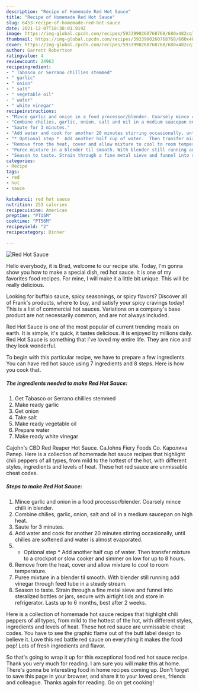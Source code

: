 ```yaml
---
description: "Recipe of Homemade Red Hot Sauce"
title: "Recipe of Homemade Red Hot Sauce"
slug: 6453-recipe-of-homemade-red-hot-sauce
date: 2021-12-07T10:38:01.919Z
image: https://img-global.cpcdn.com/recipes/5933990260768768/680x482cq70/red-hot-sauce-recipe-main-photo.jpg
thumbnail: https://img-global.cpcdn.com/recipes/5933990260768768/680x482cq70/red-hot-sauce-recipe-main-photo.jpg
cover: https://img-global.cpcdn.com/recipes/5933990260768768/680x482cq70/red-hot-sauce-recipe-main-photo.jpg
author: Garrett Robertson
ratingvalue: 4
reviewcount: 24963
recipeingredient:
- " Tabasco or Serrano chillies stemmed"
- " garlic"
- " onion"
- " salt"
- " vegetable oil"
- " water"
- " white vinegar"
recipeinstructions:
- "Mince garlic and onion in a food processor/blender. Coarsely mince chilli in blender."
- "Combine chilies, garlic, onion, salt and oil in a medium saucepan on high heat."
- "Saute for 3 minutes."
- "Add water and cook for another 20 minutes stirring occasionally, until chilies are softened and water is almost evaporated."
- "* Optional step *  Add another half cup of water.  Then transfer mixture to a crockpot or slow cooker and simmer on low for up to 8 hours."
- "Remove from the heat, cover and allow mixture to cool to room temperature."
- "Puree mixture in a blender til smooth. With blender still running add vinegar through feed tube in a steady stream."
- "Season to taste. Strain through a fine metal sieve and funnel into steralized bottles or jars, secure with airtight lids and store in refrigerator. Lasts up to 6 months,  best after 2 weeks."
categories:
- Recipe
tags:
- red
- hot
- sauce

katakunci: red hot sauce 
nutrition: 253 calories
recipecuisine: American
preptime: "PT15M"
cooktime: "PT56M"
recipeyield: "2"
recipecategory: Dinner

---
```



![Red Hot Sauce](https://img-global.cpcdn.com/recipes/5933990260768768/680x482cq70/red-hot-sauce-recipe-main-photo.jpg)

Hello everybody, it is Brad, welcome to our recipe site. Today, I'm gonna show you how to make a special dish, red hot sauce. It is one of my favorites food recipes. For mine, I will make it a little bit unique. This will be really delicious.

Looking for buffalo sauce, spicy seasonings, or spicy flavors? Discover all of Frank&#39;s products, where to buy, and satisfy your spicy cravings today! This is a list of commercial hot sauces. Variations on a company&#39;s base product are not necessarily common, and are not always included.

Red Hot Sauce is one of the most popular of current trending meals on earth. It is simple, it's quick, it tastes delicious. It is enjoyed by millions daily. Red Hot Sauce is something that I've loved my entire life. They are nice and they look wonderful.


To begin with this particular recipe, we have to prepare a few ingredients. You can have red hot sauce using 7 ingredients and 8 steps. Here is how you cook that.

<!--inarticleads1-->

##### The ingredients needed to make Red Hot Sauce:

1. Get  Tabasco or Serrano chillies stemmed
1. Make ready  garlic
1. Get  onion
1. Take  salt
1. Make ready  vegetable oil
1. Prepare  water
1. Make ready  white vinegar


Cajohn&#39;s CBD Red Reaper Hot Sauce. CaJohns Fiery Foods Co. Каролина Рипер. Here is a collection of homemade hot sauce recipes that highlight chili peppers of all types, from mild to the hottest of the hot, with different styles, ingredients and levels of heat. These hot red sauce are unmissable cheat codes. 

<!--inarticleads2-->

##### Steps to make Red Hot Sauce:

1. Mince garlic and onion in a food processor/blender. Coarsely mince chilli in blender.
1. Combine chilies, garlic, onion, salt and oil in a medium saucepan on high heat.
1. Saute for 3 minutes.
1. Add water and cook for another 20 minutes stirring occasionally, until chilies are softened and water is almost evaporated.
1. * Optional step *  Add another half cup of water.  Then transfer mixture to a crockpot or slow cooker and simmer on low for up to 8 hours.
1. Remove from the heat, cover and allow mixture to cool to room temperature.
1. Puree mixture in a blender til smooth. With blender still running add vinegar through feed tube in a steady stream.
1. Season to taste. Strain through a fine metal sieve and funnel into steralized bottles or jars, secure with airtight lids and store in refrigerator. Lasts up to 6 months,  best after 2 weeks.


Here is a collection of homemade hot sauce recipes that highlight chili peppers of all types, from mild to the hottest of the hot, with different styles, ingredients and levels of heat. These hot red sauce are unmissable cheat codes. You have to see the graphic flame out of the butt label design to believe it. Love this red battle red sauce on everything it makes the food pop! Lots of fresh ingredients and flavor. 

So that's going to wrap it up for this exceptional food red hot sauce recipe. Thank you very much for reading. I am sure you will make this at home. There's gonna be interesting food in home recipes coming up. Don't forget to save this page in your browser, and share it to your loved ones, friends and colleague. Thanks again for reading. Go on get cooking!
